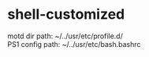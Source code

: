 # shell-customized

motd dir path: ~/../usr/etc/profile.d/
</br>
PS1 config path: ~/../usr/etc/bash.bashrc
